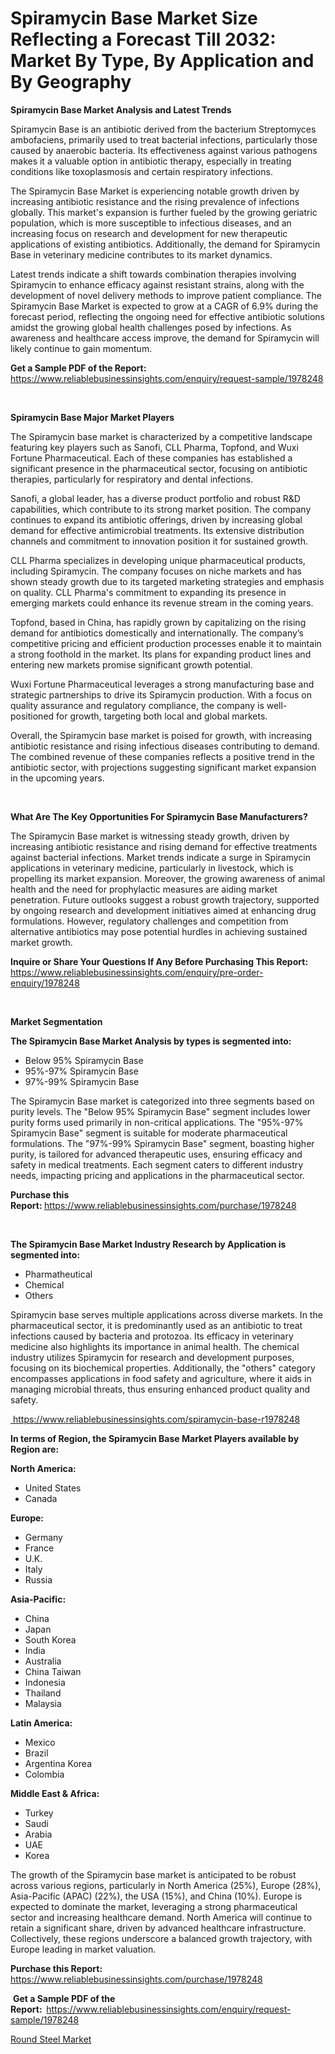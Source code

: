 <p><h1>Spiramycin Base Market Size Reflecting a Forecast Till 2032: Market By Type, By Application and By Geography</h1></p><p><strong>Spiramycin Base Market Analysis and Latest Trends</strong></p>
<p><p>Spiramycin Base is an antibiotic derived from the bacterium Streptomyces ambofaciens, primarily used to treat bacterial infections, particularly those caused by anaerobic bacteria. Its effectiveness against various pathogens makes it a valuable option in antibiotic therapy, especially in treating conditions like toxoplasmosis and certain respiratory infections.</p><p>The Spiramycin Base Market is experiencing notable growth driven by increasing antibiotic resistance and the rising prevalence of infections globally. This market's expansion is further fueled by the growing geriatric population, which is more susceptible to infectious diseases, and an increasing focus on research and development for new therapeutic applications of existing antibiotics. Additionally, the demand for Spiramycin Base in veterinary medicine contributes to its market dynamics.</p><p>Latest trends indicate a shift towards combination therapies involving Spiramycin to enhance efficacy against resistant strains, along with the development of novel delivery methods to improve patient compliance. The Spiramycin Base Market is expected to grow at a CAGR of 6.9% during the forecast period, reflecting the ongoing need for effective antibiotic solutions amidst the growing global health challenges posed by infections. As awareness and healthcare access improve, the demand for Spiramycin will likely continue to gain momentum.</p></p>
<p><strong>Get a Sample PDF of the Report:&nbsp;</strong> <a href="https://www.reliablebusinessinsights.com/enquiry/request-sample/1978248?utm_campaign=2295&utm_medium=2&utm_source=Github&utm_content=ia&utm_term=01042025&utm_id=spiramycin-base">https://www.reliablebusinessinsights.com/enquiry/request-sample/1978248</a></p>
<p>&nbsp;</p>
<p><strong>Spiramycin Base Major Market Players</strong></p>
<p><p>The Spiramycin base market is characterized by a competitive landscape featuring key players such as Sanofi, CLL Pharma, Topfond, and Wuxi Fortune Pharmaceutical. Each of these companies has established a significant presence in the pharmaceutical sector, focusing on antibiotic therapies, particularly for respiratory and dental infections.</p><p>Sanofi, a global leader, has a diverse product portfolio and robust R&D capabilities, which contribute to its strong market position. The company continues to expand its antibiotic offerings, driven by increasing global demand for effective antimicrobial treatments. Its extensive distribution channels and commitment to innovation position it for sustained growth.</p><p>CLL Pharma specializes in developing unique pharmaceutical products, including Spiramycin. The company focuses on niche markets and has shown steady growth due to its targeted marketing strategies and emphasis on quality. CLL Pharma's commitment to expanding its presence in emerging markets could enhance its revenue stream in the coming years.</p><p>Topfond, based in China, has rapidly grown by capitalizing on the rising demand for antibiotics domestically and internationally. The company’s competitive pricing and efficient production processes enable it to maintain a strong foothold in the market. Its plans for expanding product lines and entering new markets promise significant growth potential.</p><p>Wuxi Fortune Pharmaceutical leverages a strong manufacturing base and strategic partnerships to drive its Spiramycin production. With a focus on quality assurance and regulatory compliance, the company is well-positioned for growth, targeting both local and global markets.</p><p>Overall, the Spiramycin base market is poised for growth, with increasing antibiotic resistance and rising infectious diseases contributing to demand. The combined revenue of these companies reflects a positive trend in the antibiotic sector, with projections suggesting significant market expansion in the upcoming years.</p></p>
<p>&nbsp;</p>
<p><strong>What Are The Key Opportunities For Spiramycin Base Manufacturers?</strong></p>
<p><p>The Spiramycin Base market is witnessing steady growth, driven by increasing antibiotic resistance and rising demand for effective treatments against bacterial infections. Market trends indicate a surge in Spiramycin applications in veterinary medicine, particularly in livestock, which is propelling its market expansion. Moreover, the growing awareness of animal health and the need for prophylactic measures are aiding market penetration. Future outlooks suggest a robust growth trajectory, supported by ongoing research and development initiatives aimed at enhancing drug formulations. However, regulatory challenges and competition from alternative antibiotics may pose potential hurdles in achieving sustained market growth.</p></p>
<p><strong>Inquire or Share Your Questions If Any Before Purchasing This Report:</strong> <a href="https://www.reliablebusinessinsights.com/enquiry/pre-order-enquiry/1978248?utm_campaign=2295&utm_medium=2&utm_source=Github&utm_content=ia&utm_term=01042025&utm_id=spiramycin-base">https://www.reliablebusinessinsights.com/enquiry/pre-order-enquiry/1978248</a></p>
<p>&nbsp;</p>
<p><strong>Market Segmentation</strong></p>
<p><strong>The Spiramycin Base Market Analysis by types is segmented into:</strong></p>
<p><ul><li>Below 95% Spiramycin Base</li><li>95%-97% Spiramycin Base</li><li>97%-99% Spiramycin Base</li></ul></p>
<p><p>The Spiramycin Base market is categorized into three segments based on purity levels. The "Below 95% Spiramycin Base" segment includes lower purity forms used primarily in non-critical applications. The "95%-97% Spiramycin Base" segment is suitable for moderate pharmaceutical formulations. The "97%-99% Spiramycin Base" segment, boasting higher purity, is tailored for advanced therapeutic uses, ensuring efficacy and safety in medical treatments. Each segment caters to different industry needs, impacting pricing and applications in the pharmaceutical sector.</p></p>
<p><strong>Purchase this Report:&nbsp;</strong><a href="https://www.reliablebusinessinsights.com/purchase/1978248?utm_campaign=2295&utm_medium=2&utm_source=Github&utm_content=ia&utm_term=01042025&utm_id=spiramycin-base">https://www.reliablebusinessinsights.com/purchase/1978248</a></p>
<p>&nbsp;</p>
<p><strong>The Spiramycin Base Market Industry Research by Application is segmented into:</strong></p>
<p><ul><li>Pharmatheutical</li><li>Chemical</li><li>Others</li></ul></p>
<p><p>Spiramycin base serves multiple applications across diverse markets. In the pharmaceutical sector, it is predominantly used as an antibiotic to treat infections caused by bacteria and protozoa. Its efficacy in veterinary medicine also highlights its importance in animal health. The chemical industry utilizes Spiramycin for research and development purposes, focusing on its biochemical properties. Additionally, the "others" category encompasses applications in food safety and agriculture, where it aids in managing microbial threats, thus ensuring enhanced product quality and safety.</p></p>
<p><a href="https://www.reliablebusinessinsights.com/spiramycin-base-r1978248?utm_campaign=2295&utm_medium=2&utm_source=Github&utm_content=ia&utm_term=01042025&utm_id=spiramycin-base">&nbsp;https://www.reliablebusinessinsights.com/spiramycin-base-r1978248</a></p>
<p><strong>In terms of Region, the Spiramycin Base Market Players available by Region are:</strong></p>
<p>
    <p> <strong> North America: </strong>
        <ul>
            <li>United States</li>
            <li>Canada</li>
        </ul>
        </p> 
    <p> <strong> Europe: </strong>
        <ul>
            <li>Germany</li>
            <li>France</li>
            <li>U.K.</li>
            <li>Italy</li>
            <li>Russia</li>
        </ul>
        </p> 
    <p> <strong> Asia-Pacific: </strong>
        <ul>
            <li>China</li>
            <li>Japan</li>
            <li>South Korea</li>
            <li>India</li>
            <li>Australia</li>
            <li>China Taiwan</li>
            <li>Indonesia</li>
            <li>Thailand</li>
            <li>Malaysia</li>
        </ul>
        </p> 
    <p> <strong> Latin America: </strong>
        <ul>
            <li>Mexico</li>
            <li>Brazil</li>
            <li>Argentina Korea</li>
            <li>Colombia</li>
        </ul>
        </p> 
    <p> <strong> Middle East & Africa: </strong>
        <ul>
            <li>Turkey</li>
            <li>Saudi</li>
            <li>Arabia</li>
            <li>UAE</li>
            <li>Korea</li>
        </ul>
    </p>
    </p>
<p><p>The growth of the Spiramycin base market is anticipated to be robust across various regions, particularly in North America (25%), Europe (28%), Asia-Pacific (APAC) (22%), the USA (15%), and China (10%). Europe is expected to dominate the market, leveraging a strong pharmaceutical sector and increasing healthcare demand. North America will continue to retain a significant share, driven by advanced healthcare infrastructure. Collectively, these regions underscore a balanced growth trajectory, with Europe leading in market valuation.</p></p>
<p><strong>Purchase this Report: </strong><a href="https://www.reliablebusinessinsights.com/purchase/1978248?utm_campaign=2295&utm_medium=2&utm_source=Github&utm_content=ia&utm_term=01042025&utm_id=spiramycin-base">https://www.reliablebusinessinsights.com/purchase/1978248</a></p>
<p>&nbsp;<strong>Get a Sample PDF of the Report:&nbsp;&nbsp;</strong><a href="https://www.reliablebusinessinsights.com/enquiry/request-sample/1978248?utm_campaign=2295&utm_medium=2&utm_source=Github&utm_content=ia&utm_term=01042025&utm_id=spiramycin-base">https://www.reliablebusinessinsights.com/enquiry/request-sample/1978248</a></p>
<p><strong></strong></p>
<p><p><a href="https://github.com/oshodikurc/Market-Research-Report-List-1/blob/main/round-steel-market.md?utm_campaign=2295&utm_medium=2&utm_source=Github&utm_content=ia&utm_term=01042025&utm_id=spiramycin-base">Round Steel Market</a></p></p>
